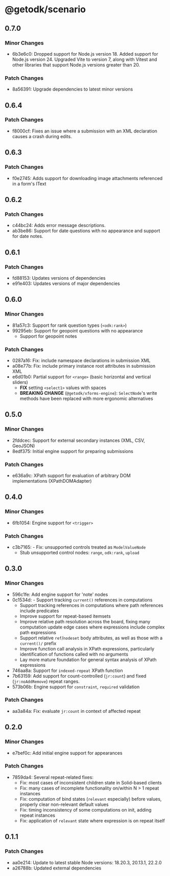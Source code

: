 # @getodk/scenario

## 0.7.0

### Minor Changes

- 6b3e6c0: Dropped support for Node.js version 18.
  Added support for Node.js version 24.
  Upgraded Vite to version 7, along with Vitest and other libraries that support Node.js versions greater than 20.

### Patch Changes

- 8a56391: Upgrade dependencies to latest minor versions

## 0.6.4

### Patch Changes

- f8000cf: Fixes an issue where a submission with an XML declaration causes a crash during edits.

## 0.6.3

### Patch Changes

- f0e2745: Adds support for downloading image attachments referenced in a form's IText

## 0.6.2

### Patch Changes

- c44bc24: Adds error message descriptions.
- ab3be86: Support for date questions with no appearance and support for date notes.

## 0.6.1

### Patch Changes

- fd88153: Updates versions of dependencies
- e91e403: Updates versions of major dependencies

## 0.6.0

### Minor Changes

- 81a57c3: Support for rank question types (`<odk:rank>`)
- 99295eb: Support for geopoint questions with no appearance
  - Support for geopoint notes

### Patch Changes

- 0287a16: Fix: include namespace declarations in submission XML
- a08e77b: Fix: include primary instance root attributes in submission XML
- e6d01b0: Partial support for `<range>` (basic horizontal and vertical sliders)
  - **FIX** setting `<select1>` values with spaces
  - **BREAKING CHANGE** (`@getodk/xforms-engine`): `SelectNode`'s write methods have been replaced with more ergonomic alternatives

## 0.5.0

### Minor Changes

- 2fddcec: Support for external secondary instances (XML, CSV, GeoJSON)
- 8edf375: Initial engine support for preparing submissions

### Patch Changes

- e636a9c: XPath support for evaluation of arbitrary DOM implementations (XPathDOMAdapter)

## 0.4.0

### Minor Changes

- 6fb1054: Engine support for `<trigger>`

### Patch Changes

- c3b7165: - Fix: unsupported controls treated as `ModelValueNode`
  - Stub unsupported control nodes: `range`, `odk:rank`, `upload`

## 0.3.0

### Minor Changes

- 596c1fe: Add engine support for 'note' nodes
- 0c1534d: - Support tracking `current()` references in computations
  - Support tracking references in computations where path references include predicates
  - Improve support for repeat-based itemsets
  - Improve relative path resolution across the board, fixing many computation update edge cases where expressions include complex path expressions
  - Support relative `ref`/`nodeset` body attributes, as well as those with a `current()/` prefix
  - Improve function call analysis in XPath expressions, particularly identification of functions called with no arguments
  - Lay more mature foundation for general syntax analysis of XPath expressions
- 746aa8a: Support for `indexed-repeat` XPath function
- 7b63159: Add support for count-controlled (`jr:count`) and fixed (`jr:noAddRemove`) repeat ranges.
- 573b06b: Engine support for `constraint`, `required` validation

### Patch Changes

- aa3a84a: Fix: evaluate `jr:count` in context of affected repeat

## 0.2.0

### Minor Changes

- e7bef0c: Add initial engine support for appearances

### Patch Changes

- 7859da4: Several repeat-related fixes:
  - Fix: most cases of inconsistent children state in Solid-based clients
  - Fix: many cases of incomplete functionality on/within N > 1 repeat instances
  - Fix: computation of bind states (`relevant` especially) before values, properly clear non-relevant default values
  - Fix: timing inconsistency of some computations on init, adding repeat instances
  - Fix: application of `relevant` state where expression is on repeat itself

## 0.1.1

### Patch Changes

- aa0e214: Update to latest stable Node versions: 18.20.3, 20.13.1, 22.2.0
- a26788b: Updated external dependencies
